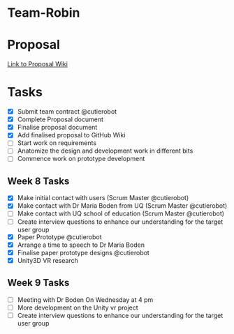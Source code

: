 # Team-Robin
# Proposal
[Link to Proposal Wiki](https://github.com/deco3500-2018/Team-Robin/wiki/Proposal)
# Tasks
- [x] Submit team contract @cutierobot
- [x] Complete Proposal document
- [x] Finalise proposal document
- [x] Add finalised proposal to GitHub Wiki
- [ ] Start work on requirements
- [ ] Anatomize the design and development work in different bits
- [ ] Commence work on prototype development

## Week 8 Tasks
- [x] Make initial contact with users (Scrum Master @cutierobot)
- [x] Make contact with Dr Maria Boden from UQ (Scrum Master @cutierobot)
- [ ] Make contact with UQ school of education (Scrum Master @cutierobot)
- [ ] Create interview questions to enhance our understanding for the target user group
- [x] Paper Prototype @cutierobot
- [x] Arrange a time to speech to Dr Maria Boden
- [x] Finalise paper prototype designs @cutierobot
- [x] Unity3D VR research
## Week 9 Tasks
- [ ] Meeting with Dr Boden On Wednesday at 4 pm
- [ ] More development on the Unity vr project 
- [ ] Create interview questions to enhance our understanding for the target user group
